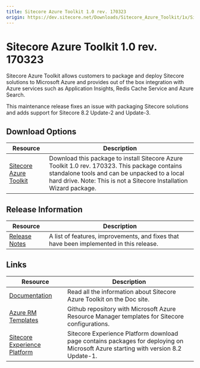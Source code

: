 ```yaml
---
title: Sitecore Azure Toolkit 1.0 rev. 170323
origin: https://dev.sitecore.net/Downloads/Sitecore_Azure_Toolkit/1x/Sitecore_Azure_Toolkit_103.aspx
---
```


# Sitecore Azure Toolkit 1.0 rev. 170323

Sitecore Azure Toolkit allows customers to package and deploy Sitecore solutions to Microsoft Azure and provides out of the box integration with Azure services such as Application Insights, Redis Cache Service and Azure Search.

This maintenance release fixes an issue with packaging Sitecore solutions and adds support for Sitecore 8.2 Update-2 and Update-3.

## Download Options

 | Resource | Description |
 | --- | --- |
 | [Sitecore Azure Toolkit](https://sitecoredev.azureedge.net/~/media/CE230DA5617544E799772283816D7CBD.ashx?date=20170427T214549) | Download this package to install Sitecore Azure Toolkit 1.0 rev. 170323. This package contains standalone tools and can be unpacked to a local hard drive. Note: This is not a Sitecore Installation Wizard package. |

## Release Information

 | Resource | Description |
 | --- | --- |
 | [Release Notes](/downloads/Sitecore%20Azure%20Toolkit/1x/Sitecore%20Azure%20Toolkit%20103/Release%20Notes) | A list of features, improvements, and fixes that have been implemented in this release. |

## Links

 | Resource | Description |
 | --- | --- |
 | [Documentation](https://doc.sitecore.net:443/en/Products/Cloud/82/Working%20with%20Sitecore%20Azure) | Read all the information about Sitecore Azure Toolkit on the Doc site. |
 | [Azure RM Templates](https://github.com/Sitecore/Sitecore-Azure-Quickstart-Templates) | Github repository with Microsoft Azure Resource Manager templates for Sitecore configurations. |
 | [Sitecore Experience Platform](/downloads/Sitecore%20Experience%20Platform) | Sitecore Experience Platform download page contains packages for deploying on Microsoft Azure starting with version 8.2 Update-1. |